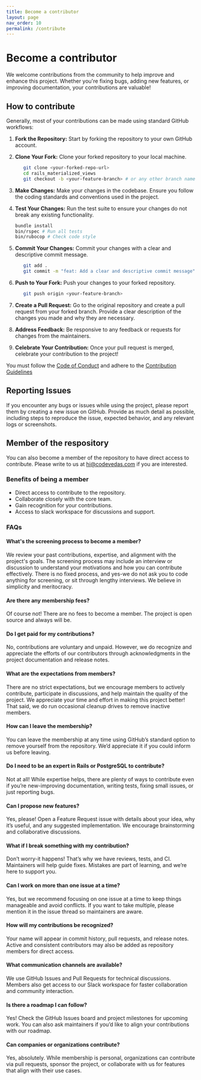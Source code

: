 ```yaml
---
title: Become a contributor
layout: page
nav_order: 10
permalink: /contribute
---
```


# Become a contributor

We welcome contributions from the community to help improve and enhance this project. Whether you're fixing bugs, adding new features, or improving documentation, your contributions are valuable!

## How to contribute

Generally, most of your contributions can be made using standard GitHub workflows:

1. **Fork the Repository:** Start by forking the repository to your own GitHub account.
2. **Clone Your Fork:** Clone your forked repository to your local machine.

   ```bash
      git clone <your-forked-repo-url>
      cd rails_materialized_views
      git checkout -b <your-feature-branch> # or any other branch name
   ```

3. **Make Changes:** Make your changes in the codebase. Ensure you follow the coding standards and conventions used in the project.
4. **Test Your Changes:** Run the test suite to ensure your changes do not break any existing functionality.

   ```bash
   bundle install
   bin/rspec # Run all tests
   bin/rubocop # Check code style
   ```

5. **Commit Your Changes:** Commit your changes with a clear and descriptive commit message.

   ```bash
      git add .
      git commit -m "feat: Add a clear and descriptive commit message"
   ```

6. **Push to Your Fork:** Push your changes to your forked repository.

   ```bash
      git push origin <your-feature-branch>
   ```

7. **Create a Pull Request:** Go to the original repository and create a pull request from your forked branch. Provide a clear description of the changes you made and why they are necessary.
8. **Address Feedback:** Be responsive to any feedback or requests for changes from the maintainers.
9. **Celebrate Your Contribution:** Once your pull request is merged, celebrate your contribution to the project!

You must follow the [Code of Conduct](https://github.com/Code-Vedas/rails_materialized_views/blob/main/CODE_OF_CONDUCT.md) and adhere to the [Contribution Guidelines](https://github.com/Code-Vedas/rails_materialized_views/blob/main/CONTRIBUTING.md)

## Reporting Issues

If you encounter any bugs or issues while using the project, please report them by creating a new issue on GitHub. Provide as much detail as possible, including steps to reproduce the issue, expected behavior, and any relevant logs or screenshots.

## Member of the respository

You can also become a member of the repository to have direct access to contribute. Please write to us at [hi@codevedas.com](mailto:hi@codevedas.com) if you are interested.

### Benefits of being a member

- Direct access to contribute to the repository.
- Collaborate closely with the core team.
- Gain recognition for your contributions.
- Access to slack workspace for discussions and support.

### FAQs

#### What's the screening process to become a member?

We review your past contributions, expertise, and alignment with the project's goals. The screening process may include an interview or discussion to understand your motivations and how you can contribute effectively.
There is no fixed process, and yes-we do not ask you to code anything for screening, or sit through lengthy interviews. We believe in simplicity and meritocracy.

#### Are there any membership fees?

Of course not! There are no fees to become a member. The project is open source and always will be.

#### Do I get paid for my contributions?

No, contributions are voluntary and unpaid. However, we do recognize and appreciate the efforts of our contributors through acknowledgments in the project documentation and release notes.

#### What are the expectations from members?

There are no strict expectations, but we encourage members to actively contribute, participate in discussions, and help maintain the quality of the project. We appreciate your time and effort in making this project better!
That said, we do run occasional cleanup drives to remove inactive members.

#### How can I leave the membership?

You can leave the membership at any time using GitHub’s standard option to remove yourself from the repository. We’d appreciate it if you could inform us before leaving.

#### Do I need to be an expert in Rails or PostgreSQL to contribute?

Not at all! While expertise helps, there are plenty of ways to contribute even if you’re new-improving documentation, writing tests, fixing small issues, or just reporting bugs.

#### Can I propose new features?

Yes, please! Open a Feature Request issue with details about your idea, why it’s useful, and any suggested implementation. We encourage brainstorming and collaborative discussions.

#### What if I break something with my contribution?

Don’t worry-it happens! That’s why we have reviews, tests, and CI. Maintainers will help guide fixes. Mistakes are part of learning, and we’re here to support you.

#### Can I work on more than one issue at a time?

Yes, but we recommend focusing on one issue at a time to keep things manageable and avoid conflicts. If you want to take multiple, please mention it in the issue thread so maintainers are aware.

#### How will my contributions be recognized?

Your name will appear in commit history, pull requests, and release notes. Active and consistent contributors may also be added as repository members for direct access.

#### What communication channels are available?

We use GitHub Issues and Pull Requests for technical discussions. Members also get access to our Slack workspace for faster collaboration and community interaction.

#### Is there a roadmap I can follow?

Yes! Check the GitHub Issues board and project milestones for upcoming work. You can also ask maintainers if you’d like to align your contributions with our roadmap.

#### Can companies or organizations contribute?

Yes, absolutely. While membership is personal, organizations can contribute via pull requests, sponsor the project, or collaborate with us for features that align with their use cases.
